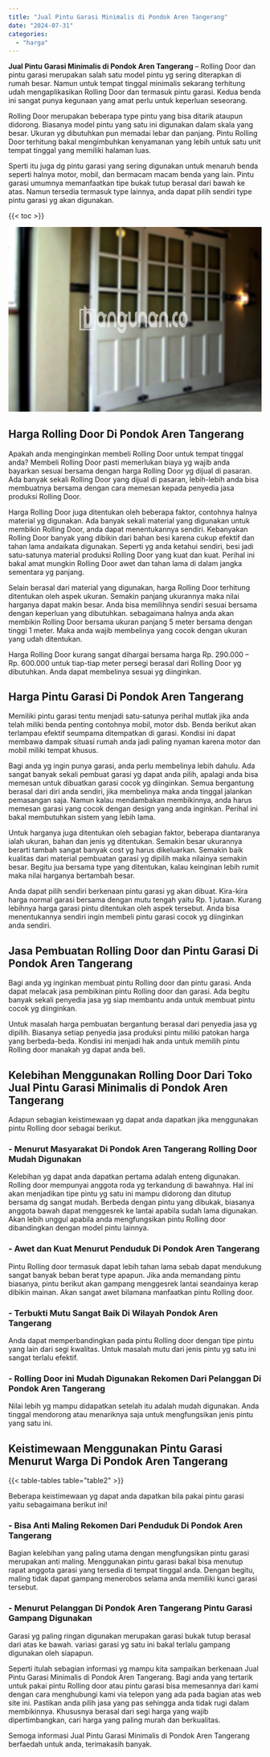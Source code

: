 ```yaml
---
title: "Jual Pintu Garasi Minimalis di Pondok Aren Tangerang"
date: "2024-07-31"
categories: 
  - "harga"
---
```


**Jual Pintu Garasi Minimalis di Pondok Aren Tangerang** – Rolling Door dan pintu garasi merupakan salah satu model pintu yg sering diterapkan di rumah besar. Namun untuk tempat tinggal minimalis sekarang terhitung udah mengaplikasikan Rolling Door dan termasuk pintu garasi. Kedua benda ini sangat punya kegunaan yang amat perlu untuk keperluan seseorang.

Rolling Door merupakan beberapa type pintu yang bisa ditarik ataupun didorong. Biasanya model pintu yang satu ini digunakan dalam skala yang besar. Ukuran yg dibutuhkan pun memadai lebar dan panjang. Pintu Rolling Door terhitung bakal mengimbuhkan kenyamanan yang lebih untuk satu unit tempat tinggal yang memiliki halaman luas.

Sperti itu juga dg pintu garasi yang sering digunakan untuk menaruh benda seperti halnya motor, mobil, dan bermacam macam benda yang lain. Pintu garasi umumnya memanfaatkan tipe bukak tutup berasal dari bawah ke atas. Namun tersedia termasuk type lainnya, anda dapat pilih sendiri type pintu garasi yg akan digunakan.

{{< toc >}}

![Jual Pintu Garasi Minimalis di Pondok Aren Tangerang](/images/pintu-garasi-66.png)

## Harga Rolling Door Di Pondok Aren Tangerang

Apakah anda menginginkan membeli Rolling Door untuk tempat tinggal anda? Membeli Rolling Door pasti memerlukan biaya yg wajib anda bayarkan sesuai bersama dengan harga Rolling Door yg dijual di pasaran. Ada banyak sekali Rolling Door yang dijual di pasaran, lebih-lebih anda bisa membuatnya bersama dengan cara memesan kepada penyedia jasa produksi Rolling Door.

Harga Rolling Door juga ditentukan oleh beberapa faktor, contohnya halnya material yg digunakan. Ada banyak sekali material yang digunakan untuk membikin Rolling Door, anda dapat menentukannya sendiri. Kebanyakan Rolling Door banyak yang dibikin dari bahan besi karena cukup efektif dan tahan lama andaikata digunakan. Seperti yg anda ketahui sendiri, besi jadi satu-satunya material produksi Rolling Door yang kuat dan kuat. Perihal ini bakal amat mungkin Rolling Door awet dan tahan lama di dalam jangka sementara yg panjang.

Selain berasal dari material yang digunakan, harga Rolling Door terhitung ditentukan oleh aspek ukuran. Semakin panjang ukurannya maka nilai harganya dapat makin besar. Anda bisa memilihnya sendiri sesuai bersama dengan keperluan yang dibutuhkan. sebagaimana halnya anda akan membikin Rolling Door bersama ukuran panjang 5 meter bersama dengan tinggi 1 meter. Maka anda wajib membelinya yang cocok dengan ukuran yang udah ditentukan.

Harga Rolling Door kurang sangat dihargai bersama harga Rp. 290.000 – Rp. 600.000 untuk tiap-tiap meter persegi berasal dari Rolling Door yg dibutuhkan. Anda dapat membelinya sesuai yg diinginkan.

## Harga Pintu Garasi Di Pondok Aren Tangerang

Memiliki pintu garasi tentu menjadi satu-satunya perihal mutlak jika anda telah miliki benda penting contohnya mobil, motor dsb. Benda berikut akan terlampau efektif seumpama ditempatkan di garasi. Kondisi ini dapat membawa dampak situasi rumah anda jadi paling nyaman karena motor dan mobil miliki tempat khusus.

Bagi anda yg ingin punya garasi, anda perlu membelinya lebih dahulu. Ada sangat banyak sekali pembuat garasi yg dapat anda pilih, apalagi anda bisa memesan untuk dibuatkan garasi cocok yg diinginkan. Semua bergantung berasal dari diri anda sendiri, jika membelinya maka anda tinggal jalankan pemasangan saja. Namun kalau mendambakan membikinnya, anda harus memesan garasi yang cocok dengan design yang anda inginkan. Perihal ini bakal membutuhkan sistem yang lebih lama.

Untuk harganya juga ditentukan oleh sebagian faktor, beberapa diantaranya ialah ukuran, bahan dan jenis yg ditentukan. Semakin besar ukurannya berarti tambah sangat banyak cost yg harus dikeluarkan. Semakin baik kualitas dari material pembuatan garasi yg dipilih maka nilainya semakin besar. Begitu jua bersama type yang ditentukan, kalau keinginan lebih rumit maka nilai harganya bertambah besar.

Anda dapat pilih sendiri berkenaan pintu garasi yg akan dibuat. Kira-kira harga normal garasi bersama dengan mutu tengah yaitu Rp. 1 jutaan. Kurang lebihnya harga garasi pintu ditentukan oleh aspek tersebut. Anda bisa menentukannya sendiri ingin membeli pintu garasi cocok yg diinginkan anda sendiri.

## Jasa Pembuatan Rolling Door dan Pintu Garasi Di Pondok Aren Tangerang

Bagi anda yg inginkan membuat pintu Rolling door dan pintu garasi. Anda dapat melacak jasa pembikinan pintu Rolling door dan garasi. Ada begitu banyak sekali penyedia jasa yg siap membantu anda untuk membuat pintu cocok yg diinginkan.

Untuk masalah harga pembuatan bergantung berasal dari penyedia jasa yg dipilih. Biasanya setiap penyedia jasa produksi pintu miliki patokan harga yang berbeda-beda. Kondisi ini menjadi hak anda untuk memilih pintu Rolling door manakah yg dapat anda beli.

## Kelebihan Menggunakan Rolling Door Dari Toko Jual Pintu Garasi Minimalis di Pondok Aren Tangerang

Adapun sebagian keistimewaan yg dapat anda dapatkan jika menggunakan pintu Rolling door sebagai berikut.

### \- Menurut Masyarakat Di Pondok Aren Tangerang Rolling Door Mudah Digunakan

Kelebihan yg dapat anda dapatkan pertama adalah enteng digunakan. Rolling door mempunyai anggota roda yg terkandung di bawahnya. Hal ini akan menjadikan tipe pintu yg satu ini mampu didorong dan ditutup bersama dg sangat mudah. Berbeda dengan pintu yang dibukak, biasanya anggota bawah dapat menggesrek ke lantai apabila sudah lama digunakan. Akan lebih unggul apabila anda mengfungsikan pintu Rolling door dibandingkan dengan model pintu lainnya.

### \- Awet dan Kuat Menurut Penduduk Di Pondok Aren Tangerang

Pintu Rolling door termasuk dapat lebih tahan lama sebab dapat mendukung sangat banyak beban berat type apapun. Jika anda memandang pintu biasanya, pintu berikut akan gampang menggesrek lantai seandainya kerap dibikin mainan. Akan sangat awet bilamana manfaatkan pintu Rolling door.

### \- Terbukti Mutu Sangat Baik Di Wilayah Pondok Aren Tangerang

Anda dapat memperbandingkan pada pintu Rolling door dengan tipe pintu yang lain dari segi kwalitas. Untuk masalah mutu dari jenis pintu yg satu ini sangat terlalu efektif.

### \- Rolling Door ini Mudah Digunakan Rekomen Dari Pelanggan Di Pondok Aren Tangerang

Nilai lebih yg mampu didapatkan setelah itu adalah mudah digunakan. Anda tinggal mendorong atau menariknya saja untuk mengfungsikan jenis pintu yang satu ini.

## Keistimewaan Menggunakan Pintu Garasi Menurut Warga Di Pondok Aren Tangerang

{{< table-tables table="table2" >}}

Beberapa keistimewaan yg dapat anda dapatkan bila pakai pintu garasi yaitu sebagaimana berikut ini!

### \- Bisa Anti Maling Rekomen Dari Penduduk Di Pondok Aren Tangerang

Bagian kelebihan yang paling utama dengan mengfungsikan pintu garasi merupakan anti maling. Menggunakan pintu garasi bakal bisa menutup rapat anggota garasi yang tersedia di tempat tinggal anda. Dengan begitu, maling tidak dapat gampang menerobos selama anda memiliki kunci garasi tersebut.

### \- Menurut Pelanggan Di Pondok Aren Tangerang Pintu Garasi Gampang Digunakan

Garasi yg paling ringan digunakan merupakan garasi bukak tutup berasal dari atas ke bawah. variasi garasi yg satu ini bakal terlalu gampang digunakan oleh siapapun.

Seperti itulah sebagian informasi yg mampu kita sampaikan berkenaan Jual Pintu Garasi Minimalis di Pondok Aren Tangerang. Bagi anda yang tertarik untuk pakai pintu Rolling door atau pintu garasi bisa memesannya dari kami dengan cara menghubungi kami via telepon yang ada pada bagian atas web site ini. Pastikan anda pilih jasa yang pas sehingga anda tidak rugi dalam membikinnya. Khususnya berasal dari segi harga yang wajib dipertimbangkan, cari harga yang paling murah dan berkualitas.

Semoga informasi Jual Pintu Garasi Minimalis di Pondok Aren Tangerang berfaedah untuk anda, terimakasih banyak.
